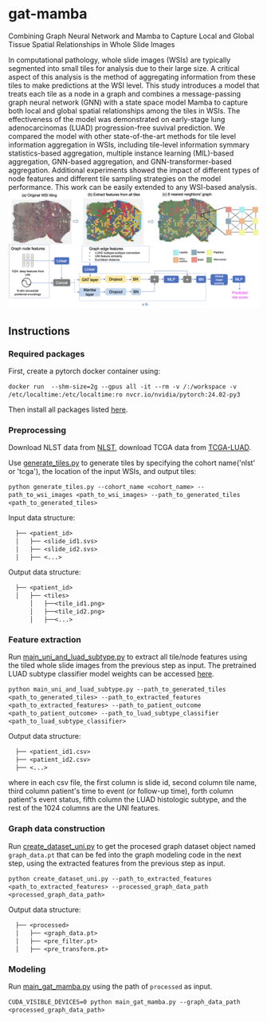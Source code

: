 # gat-mamba
Combining Graph Neural Network and Mamba to Capture Local and Global Tissue Spatial Relationships in Whole Slide Images

In computational pathology, whole slide images (WSIs) are typically segmented into small tiles for analysis due to their large size. A critical aspect of this analysis is the method of aggregating information from these tiles to make predictions at the WSI level. This study introduces a model that treats each tile as a node in a graph and combines a message-passing graph neural network (GNN) with a state space model Mamba to capture both local and global spatial relationships among the tiles in WSIs. The effectiveness of the model was demonstrated on  early-stage lung adenocarcinomas (LUAD) progression-free suvival prediction. We  compared the model with other state-of-the-art methods for tile level information aggregation in WSIs, including tile-level information symmary statistics-based aggregation, multiple instance learning (MIL)-based aggregation, GNN-based aggregation, and GNN-transformer-based aggregation. Additional experiments showed the impact of different types of node features and different tile sampling strategies on the model performance. This work can be easily extended to any WSI-based analysis.
![overview](overview.png)

## Instructions 
### Required packages
First, create a pytorch docker container using:
```
docker run  --shm-size=2g --gpus all -it --rm -v /:/workspace -v /etc/localtime:/etc/localtime:ro nvcr.io/nvidia/pytorch:24.02-py3
```
Then install all packages listed [here](./requirements/pip_commands.txt).

### Preprocessing
Download NLST data from [NLST](https://wiki.cancerimagingarchive.net/display/NLST/NLST+Pathology), download TCGA data from [TCGA-LUAD](https://portal.gdc.cancer.gov/projects/TCGA-LUAD).

Use [generate_tiles.py](./preprocessing/generate_tiles.py) to generate tiles by specifying the cohort name('nlst' or 'tcga'), the location of the input WSIs, and output tiles:
```
python generate_tiles.py --cohort_name <cohort_name> --path_to_wsi_images <path_to_wsi_images> --path_to_generated_tiles <path_to_generated_tiles>
```
Input data structure:
```
  ├── <patient_id>                   
  │   ├── <slide_id1.svs>  
  │   ├── <slide_id2.svs>   
  │   ├── <...>    
```
Output data structure:
```
  ├── <patient_id>                   
  │   ├── <tiles>
      │   ├──<tile_id1.png>
      │   ├──<tile_id2.png>
      │   ├──<...>

```
### Feature extraction
Run [main_uni_and_luad_subtype.py](./feature_extraction/main_uni_and_luad_subtype.py) to extract all tile/node features using the tiled whole slide images from the previous step as input. The pretrained LUAD subtype classifier model weights can be accessed [here](https://github.com/rina-ding/ssl_luad_classification/tree/main/modeling/downstream_ensemble/model_weights).
```
python main_uni_and_luad_subtype.py --path_to_generated_tiles <path_to_generated_tiles> --path_to_extracted_features <path_to_extracted_features> --path_to_patient_outcome <path_to_patient_outcome> --path_to_luad_subtype_classifier <path_to_luad_subtype_classifier>
```

Output data structure:
```
  ├── <patient_id1.csv>                   
  ├── <patient_id2.csv> 
  ├── <...> 
```
where in each csv file, the first column is slide id, second column tile name, third column patient's time to event (or follow-up time), forth column patient's event status, fifth column the LUAD histologic subtype, and the rest of the 1024 columns are the UNI features.

### Graph data construction
Run [create_dataset_uni.py](./modeling/create_dataset_uni.py) to get the procesed graph dataset object named `graph_data.pt` that can be fed into the graph modeling code in the next step, using the extracted features from the previous step as input. 
```
python create_dataset_uni.py --path_to_extracted_features <path_to_extracted_features> --processed_graph_data_path <processed_graph_data_path>
```

Output data structure:
```
  ├── <processed>                   
  │   ├── <graph_data.pt>
  │   ├── <pre_filter.pt> 
  │   ├── <pre_transform.pt> 

```
### Modeling
Run [main_gat_mamba.py](./modeling/main_gat_mamba.py) using the path of `processed` as input.
```
CUDA_VISIBLE_DEVICES=0 python main_gat_mamba.py --graph_data_path <processed_graph_data_path>
```